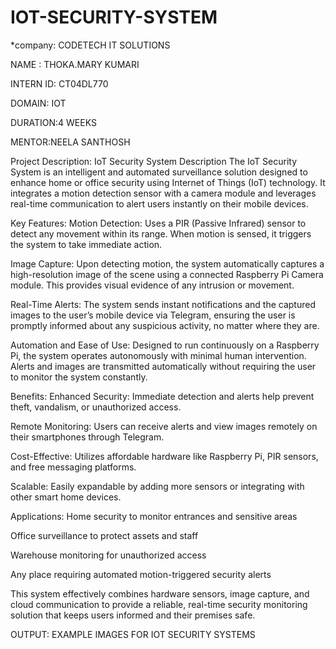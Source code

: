 # IOT-SECURITY-SYSTEM
*company: CODETECH IT SOLUTIONS

NAME : THOKA.MARY KUMARI

INTERN ID: CT04DL770

DOMAIN: IOT

DURATION:4 WEEKS

MENTOR:NEELA SANTHOSH

Project Description:
IoT Security System Description
The IoT Security System is an intelligent and automated surveillance solution designed to enhance home or office security using Internet of Things (IoT) technology. It integrates a motion detection sensor with a camera module and leverages real-time communication to alert users instantly on their mobile devices.

Key Features:
Motion Detection:
Uses a PIR (Passive Infrared) sensor to detect any movement within its range. When motion is sensed, it triggers the system to take immediate action.

Image Capture:
Upon detecting motion, the system automatically captures a high-resolution image of the scene using a connected Raspberry Pi Camera module. This provides visual evidence of any intrusion or movement.

Real-Time Alerts:
The system sends instant notifications and the captured images to the user’s mobile device via Telegram, ensuring the user is promptly informed about any suspicious activity, no matter where they are.

Automation and Ease of Use:
Designed to run continuously on a Raspberry Pi, the system operates autonomously with minimal human intervention. Alerts and images are transmitted automatically without requiring the user to monitor the system constantly.

Benefits:
Enhanced Security: Immediate detection and alerts help prevent theft, vandalism, or unauthorized access.

Remote Monitoring: Users can receive alerts and view images remotely on their smartphones through Telegram.

Cost-Effective: Utilizes affordable hardware like Raspberry Pi, PIR sensors, and free messaging platforms.

Scalable: Easily expandable by adding more sensors or integrating with other smart home devices.

Applications:
Home security to monitor entrances and sensitive areas

Office surveillance to protect assets and staff

Warehouse monitoring for unauthorized access

Any place requiring automated motion-triggered security alerts

This system effectively combines hardware sensors, image capture, and cloud communication to provide a reliable, real-time security monitoring solution that keeps users informed and their premises safe.

OUTPUT: EXAMPLE IMAGES FOR IOT SECURITY SYSTEMS

